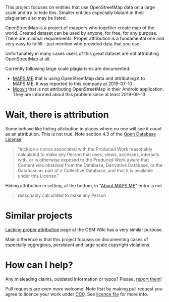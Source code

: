 This project focuses on entities that use OpenStreetMap data on a large scale and try to hide this. Smaller entities especially blatant in their plagiarism also may be listed.

OpenStreetMap is a project of mappers who together create map of the world. Created dataset can be used by anyone, for free, for any purpose. There are minimal requirements. Proper attribution is a fundamental one and very easy to fulfill - just mention who provided data that you use.

Unfortunately in many cases users of this great dataset are not attributing OpenStreetMap at all. 

Currently following large scale plagiarisms are documented:

- [MAPS.ME](MAPS.ME/MAPS.ME.md) that is using OpenStreetMap data and attributing it to MAPS.ME. It was reported to this company at 2019-07-10
- [Moovit](Moovit/Moovit.md) that is not attributing OpenStreetMap in their Android application. They are informed about this problem since at least 2019-09-13

# Wait, there is attribution

Some behave like hiding attribution in places where no one will see it count as an attribution. This is not true. Note section 4.3 of the [Open Database License](https://www.opendatacommons.org/licenses/odbl/1.0/)

> "include
> a notice associated with the Produced Work reasonably calculated to
> make any Person that uses, views, accesses, interacts with, or is
> otherwise exposed to the Produced Work aware that Content was
> obtained from the Database, Derivative Database, or the Database as
> part of a Collective Database, and that it is available under this
> License."

Hiding attribution in setting, at the bottom, in "[About MAPS.ME](MAPS.ME/MAPS.ME.md)" entry is not

> reasonably calculated to make any Person

# Similar projects

[Lacking proper attribution](https://wiki.openstreetmap.org/wiki/Lacking_proper_attribution) page at the OSM Wiki has a very similar purpose.

Main difference is that this project focuses on documenting cases of especially eggregious, persistent and large scale copyright violations.

# How can I help?

Any misleading claims, outdated information or typos? Please, [report them](https://github.com/matkoniecz/illegal-use-of-OpenStreetMap/issues)!

Pull requests are even more welcome! Note that by making pull request you agree to licence your work under [CC0](https://creativecommons.org/publicdomain/zero/1.0/). See [licence file](LICENCE.md) for more info.